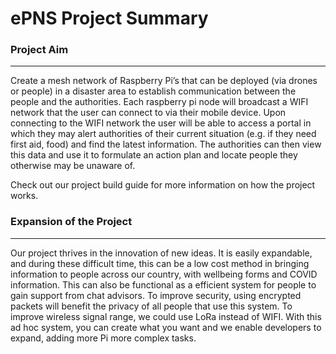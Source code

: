 # ePNS Project Summary

### Project Aim

---

Create a mesh network of Raspberry Pi’s that can be deployed (via drones or people) in a disaster area to establish communication between the people and the authorities. Each raspberry pi node will broadcast a WIFI network that the user can connect to via their mobile device. Upon connecting to the WIFI network the user will be able to access a portal in which they may alert authorities of their current situation (e.g. if they need first aid, food) and find the latest information. The authorities can then view this data and use it to formulate an action plan and locate people they otherwise may be unaware of.

Check out our project build guide for more information on how the project works. 

### Expansion of the Project

---

Our project thrives in the innovation of new ideas. It is easily expandable, and during these difficult time, this can be a low cost method in bringing information to people across our country, with wellbeing forms and COVID information. This can also be functional as a efficient system for people to gain support from chat advisors. To improve security, using encrypted packets will benefit the privacy of all people that use this system. To improve wireless signal range, we could use LoRa instead of WIFI. With this ad hoc system, you can create what you want and we enable developers to expand, adding more Pi more complex tasks.

